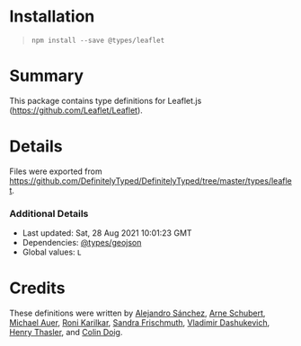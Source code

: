 # Installation
> `npm install --save @types/leaflet`

# Summary
This package contains type definitions for Leaflet.js (https://github.com/Leaflet/Leaflet).

# Details
Files were exported from https://github.com/DefinitelyTyped/DefinitelyTyped/tree/master/types/leaflet.

### Additional Details
 * Last updated: Sat, 28 Aug 2021 10:01:23 GMT
 * Dependencies: [@types/geojson](https://npmjs.com/package/@types/geojson)
 * Global values: `L`

# Credits
These definitions were written by [Alejandro Sánchez](https://github.com/alejo90), [Arne Schubert](https://github.com/atd-schubert), [Michael Auer](https://github.com/mcauer), [Roni Karilkar](https://github.com/ronikar), [Sandra Frischmuth](https://github.com/sanfrisc), [Vladimir Dashukevich](https://github.com/life777), [Henry Thasler](https://github.com/henrythasler), and [Colin Doig](https://github.com/captain-igloo).
